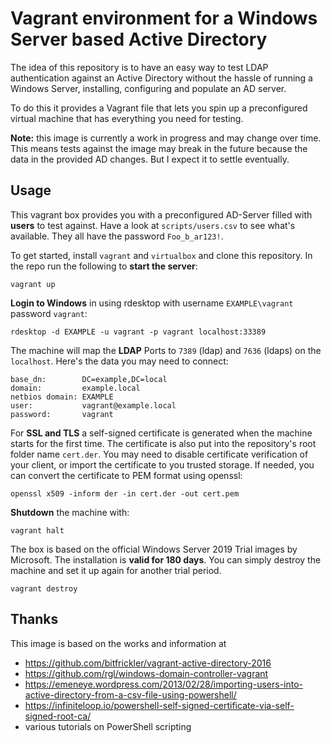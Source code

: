 # Vagrant environment for a Windows Server based Active Directory

The idea of this repository is to have an easy way to test LDAP authentication against an Active Directory without the hassle of running a Windows Server, installing, configuring and populate an AD server.

To do this it provides a Vagrant file that lets you spin up a preconfigured virtual machine that has everything you need for testing.

**Note:** this image is currently a work in progress and may change over time. This means tests against the image may break in the future because the data in the provided AD changes. But I expect it to settle eventually.

## Usage

This vagrant box provides you with a preconfigured AD-Server filled with **users** to test against. Have a look at `scripts/users.csv` to see what's available. They all have the password `Foo_b_ar123!`.

To get started, install `vagrant` and `virtualbox` and clone this repository. In the repo run the following to **start the server**:

    vagrant up

**Login to Windows** in using rdesktop with username `EXAMPLE\vagrant` password `vagrant`:

    rdesktop -d EXAMPLE -u vagrant -p vagrant localhost:33389

The machine will map the **LDAP** Ports to `7389` (ldap) and `7636` (ldaps) on the `localhost`. Here's the data you may need to connect:

    base_dn:        DC=example,DC=local
    domain:         example.local
    netbios domain: EXAMPLE
    user:           vagrant@example.local
    password:       vagrant

For **SSL and TLS** a self-signed certificate is generated when the machine starts for the first time. The certificate is also put into the repository's root folder name `cert.der`. You may need to disable certificate verification of your client, or import the certificate to you trusted storage. If needed, you can convert the certificate to PEM format using openssl:

    openssl x509 -inform der -in cert.der -out cert.pem

**Shutdown** the machine with:

    vagrant halt

The box is based on the official Windows Server 2019 Trial images by Microsoft. The installation is **valid for 180 days**. You can simply destroy the machine and set it up again for another trial period.

    vagrant destroy

## Thanks

This image is based on the works and information at

  * https://github.com/bitfrickler/vagrant-active-directory-2016
  * https://github.com/rgl/windows-domain-controller-vagrant
  * https://emeneye.wordpress.com/2013/02/28/importing-users-into-active-directory-from-a-csv-file-using-powershell/
  * https://infiniteloop.io/powershell-self-signed-certificate-via-self-signed-root-ca/
  * various tutorials on PowerShell scripting
